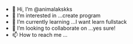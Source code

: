 - 👋 Hi, I’m @animalakskks
- 👀 I’m interested in ...create program
- 🌱 I’m currently learning ...I want learn fullstack
- 💞️ I’m looking to collaborate on ...yes sure!
- 📫 How to reach me ...

<!---
animalakskks/animalakskks is a ✨ special ✨ repository because its `README.md` (this file) appears on your GitHub profile.
You can click the Preview link to take a look at your changes.
--->


